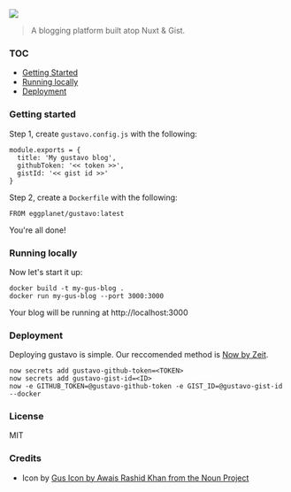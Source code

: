 <img src="https://cloud.githubusercontent.com/assets/659829/23952199/ddf65190-094d-11e7-87cf-e8ff8f498777.png">

> A blogging platform built atop Nuxt & Gist.

### TOC

- [Getting Started](#getting-started)
- [Running locally](#running-locally)
- [Deployment](#deployment)

### Getting started

Step 1, create `gustavo.config.js` with the following:

```
module.exports = {
  title: 'My gustavo blog',
  githubToken: '<< token >>',
  gistId: '<< gist id >>'
}
````

Step 2, create a `Dockerfile` with the following:

```
FROM eggplanet/gustavo:latest
```

You're all done!

### Running locally

Now let's start it up:

```
docker build -t my-gus-blog .
docker run my-gus-blog --port 3000:3000
```

Your blog will be running at http://localhost:3000

### Deployment

Deploying gustavo is simple. Our reccomended method is [Now by Zeit](https://zeit.co/now).

```
now secrets add gustavo-github-token=<TOKEN>
now secrets add gustavo-gist-id=<ID>
now -e GITHUB_TOKEN=@gustavo-github-token -e GIST_ID=@gustavo-gist-id --docker
```

### License

MIT

### Credits

- Icon by [Gus Icon by Awais Rashid Khan from the Noun Project](https://thenounproject.com/search/?q=man+hat&i=31120)
